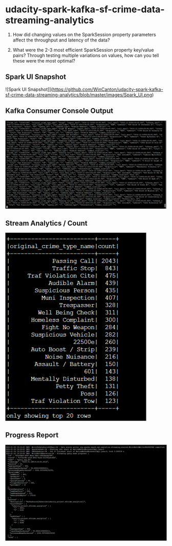 # udacity-spark-kafka-sf-crime-data-streaming-analytics

1. How did changing values on the SparkSession property parameters affect the throughput and latency of the data?

2. What were the 2-3 most efficient SparkSession property key/value pairs? Through testing multiple variations on values, how can you tell these were the most optimal?


## Spark UI Snapshot
![Spark UI Snapshot]](https://github.com/WinCanton/udacity-spark-kafka-sf-crime-data-streaming-analytics/blob/master/images/Spark_UI.png)

## Kafka Consumer Console Output
![Kafka Consumer Output](https://github.com/WinCanton/udacity-spark-kafka-sf-crime-data-streaming-analytics/blob/master/images/kafka_console_consumer_output.png)

## Stream Analytics / Count
![Stream Analytics](https://github.com/WinCanton/udacity-spark-kafka-sf-crime-data-streaming-analytics/blob/master/images/Stream_analytics.png)

## Progress Report
![Progress Report](https://github.com/WinCanton/udacity-spark-kafka-sf-crime-data-streaming-analytics/blob/master/images/Progress_Report.png)
